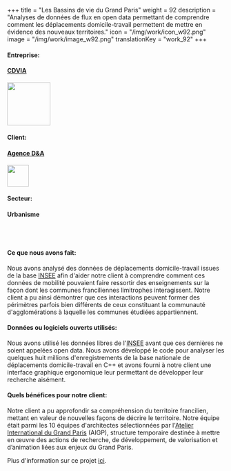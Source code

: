 +++
title = "Les Bassins de vie du Grand Paris"
weight = 92
description = "Analyses de données de flux en open data permettant de comprendre comment les déplacements domicile-travail permettent de mettre en évidence des nouveaux territoires."
icon = "/img/work/icon_w92.png"
image = "/img/work/image_w92.png"
translationKey = "work_92"
+++

<!-- Company -->
<div class="row">
	<div class="col-sm-3"><h4>Entreprise:</h4></div>
	<div class="col-sm-3"> <h4><a href = "http://www.cdvia.fr/" target="_blank">CDVIA</a> </h4> </div>
	<div class="col-sm-3"><a href = "http://www.cdvia.fr/" target="_blank"/> <img src="/img/clients/icon_cdvia.svg" width="100px"/></a></div>
</div>	

<!-- Company -->
<div class="row">
	<div class="col-sm-3"><h4>Client:</h4></div>
	<div class="col-sm-3"> <h4><a href = "http://www.agencedevillers.com/" target="_blank">Agence D&A</a> </h4> </div>
	<div class="col-sm-3"><a href = "http://www.agencedevillers.com/" target="_blank"/> <img src="/img/clients/icon_d&a.svg" width="50px" /></a></div>
</div>	

<!-- Sector -->
<div class="row">
	<div class="col-sm-3"><h4>Secteur:</h4></div>
	<div class="col-sm-3"> <h4>Urbanisme</div>
	<div class="col-sm-3"></div>
</div>	

<br></br>
<h4>Ce que nous avons fait:</h4> 
<p>
Nous avons analysé des données de déplacements domicile-travail issues de la base <a href = "https://www.insee.fr/fr/accueil" target="_blank">INSEE</a>  afin d'aider notre client à comprendre comment ces données de mobilité pouvaient faire ressortir des enseignements sur la façon dont les communes franciliennes limitrophes interagissent. Notre client a pu ainsi démontrer que ces interactions peuvent former des périmètres parfois bien différents de ceux constituant la communauté d'agglomérations à laquelle les communes étudiées appartiennent.
</p>

<h4>Données ou logiciels ouverts utilisés:</h4>
<p>
Nous avons utilisé les données libres de l'<a href = "https://www.insee.fr/fr/accueil" target="_blank">INSEE</a> avant que ces dernières ne soient appelées open data. Nous avons développé le code pour analyser les quelques huit millions d'enregistrements de la base nationale de déplacements domicile-travail en C++ et avons fourni à notre client une interface graphique ergonomique leur permettant de développer leur recherche aisément.
</p>

<h4>Quels bénéfices pour notre client:</h4>
<p>
Notre client a pu approfondir sa compréhension du territoire francilien, mettant en valeur de nouvelles façons de décrire le territoire. Notre équipe était parmi les 10 équipes d'architectes sélectionnées par l'<a href = "http://www.ateliergrandparis.fr/" target="_blank">Atelier International du Grand Paris</a> (AIGP), structure temporaire destinée à mettre en œuvre des actions de recherche, de développement, de valorisation et d’animation liées aux enjeux du Grand Paris.
</p>

<p>
Plus d'information sur ce projet <a href = "http://www.agencedevillers.com/archives/745" target="_blank"><u>ici</u></a>.
</p>


